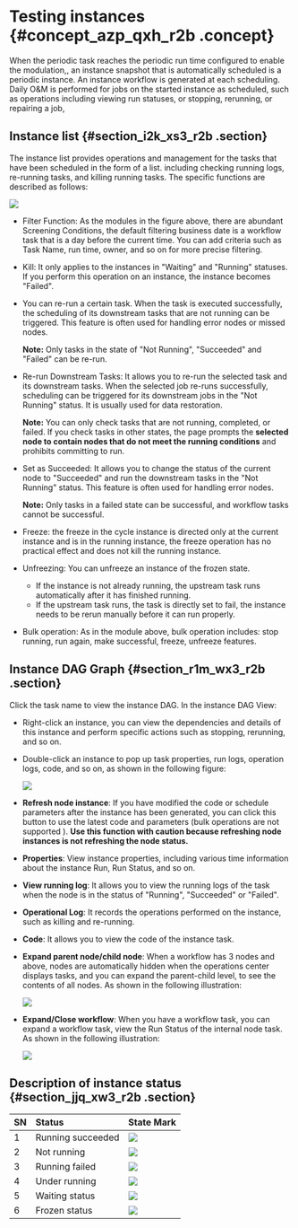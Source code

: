 # Testing instances {#concept_azp_qxh_r2b .concept}

When the periodic task reaches the periodic run time configured to enable the modulation,, an instance snapshot that is automatically scheduled is a periodic instance. An instance workflow is generated at each scheduling. Daily O&M is performed for jobs on the started instance as scheduled, such as operations including viewing run statuses, or stopping, rerunning, or repairing a job,

## Instance list {#section_i2k_xs3_r2b .section}

The instance list provides operations and management for the tasks that have been scheduled in the form of a list. including checking running logs, re-running tasks, and killing running tasks. The specific functions are described as follows:

![](http://static-aliyun-doc.oss-cn-hangzhou.aliyuncs.com/assets/img/16362/15397474938868_en-US.png)

-   Filter Function: As the modules in the figure above, there are abundant Screening Conditions, the default filtering business date is a workflow task that is a day before the current time. You can add criteria such as Task Name, run time, owner, and so on for more precise filtering.
-   Kill: It only applies to the instances in "Waiting" and "Running" statuses. If you perform this operation on an instance, the instance becomes "Failed".
-   You can re-run a certain task. When the task is executed successfully, the scheduling of its downstream tasks that are not running can be triggered. This feature is often used for handling error nodes or missed nodes.

    **Note:** Only tasks in the state of "Not Running", "Succeeded" and "Failed" can be re-run.

-   Re-run Downstream Tasks: It allows you to re-run the selected task and its downstream tasks. When the selected job re-runs successfully, scheduling can be triggered for its downstream jobs in the "Not Running" status. It is usually used for data restoration.

    **Note:** You can only check tasks that are not running, completed, or failed. If you check tasks in other states, the page prompts the **selected node to contain nodes that do not meet the running conditions** and prohibits committing to run.

-   Set as Succeeded: It allows you to change the status of the current node to "Succeeded" and run the downstream tasks in the "Not Running" status. This feature is often used for handling error nodes.

    **Note:** Only tasks in a failed state can be successful, and workflow tasks cannot be successful.

-   Freeze: the freeze in the cycle instance is directed only at the current instance and is in the running instance, the freeze operation has no practical effect and does not kill the running instance.
-   Unfreezing: You can unfreeze an instance of the frozen state.
    -   If the instance is not already running, the upstream task runs automatically after it has finished running.
    -   If the upstream task runs, the task is directly set to fail, the instance needs to be rerun manually before it can run properly.
-   Bulk operation: As in the module above, bulk operation includes: stop running, run again, make successful, freeze, unfreeze features.

## Instance DAG Graph {#section_r1m_wx3_r2b .section}

Click the task name to view the instance DAG. In the instance DAG View:

-   Right-click an instance, you can view the dependencies and details of this instance and perform specific actions such as stopping, rerunning, and so on.
-   Double-click an instance to pop up task properties, run logs, operation logs, code, and so on, as shown in the following figure:

    ![](http://static-aliyun-doc.oss-cn-hangzhou.aliyuncs.com/assets/img/16362/15397474938869_en-US.png)

-   **Refresh node instance**: If you have modified the code or schedule parameters after the instance has been generated, you can click this button to use the latest code and parameters \(bulk operations are not supported \). **Use this function with caution because refreshing node instances is not refreshing the node status.**
-   **Properties**: View instance properties, including various time information about the instance Run, Run Status, and so on.
-   **View running log**: It allows you to view the running logs of the task when the node is in the status of "Running", "Succeeded" or "Failed".
-   **Operational Log**: It records the operations performed on the instance, such as killing and re-running.
-   **Code**: It allows you to view the code of the instance task.
-   **Expand parent node/child node**: When a workflow has 3 nodes and above, nodes are automatically hidden when the operations center displays tasks, and you can expand the parent-child level, to see the contents of all nodes. As shown in the following illustration:

    ![](http://static-aliyun-doc.oss-cn-hangzhou.aliyuncs.com/assets/img/16362/15397474938870_en-US.png)

-   **Expand/Close workflow**: When you have a workflow task, you can expand a workflow task, view the Run Status of the internal node task. As shown in the following illustration:

    ![](http://static-aliyun-doc.oss-cn-hangzhou.aliyuncs.com/assets/img/16362/15397474938871_en-US.png)


## Description of instance status {#section_jjq_xw3_r2b .section}

|SN|Status|State Mark|
|:-|:-----|:---------|
|1|Running succeeded|![](http://static-aliyun-doc.oss-cn-hangzhou.aliyuncs.com/assets/img/16359/15397474938784_en-US.png)|
|2|Not running|![](http://static-aliyun-doc.oss-cn-hangzhou.aliyuncs.com/assets/img/16359/15397474938785_en-US.png)|
|3|Running failed|![](http://static-aliyun-doc.oss-cn-hangzhou.aliyuncs.com/assets/img/16359/15397474938786_en-US.png)|
|4|Under running|![](http://static-aliyun-doc.oss-cn-hangzhou.aliyuncs.com/assets/img/16359/15397474938787_en-US.png)|
|5|Waiting status|![](http://static-aliyun-doc.oss-cn-hangzhou.aliyuncs.com/assets/img/16359/15397474938788_en-US.png)|
|6|Frozen status|![](http://static-aliyun-doc.oss-cn-hangzhou.aliyuncs.com/assets/img/16359/15397474938789_en-US.png)|

